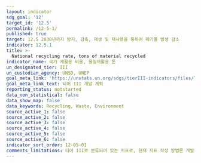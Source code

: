 ```yaml
---
layout: indicator
sdg_goal: '12'
target_id: '12.5'
permalink: /12-5-1/
published: true
target: 12.5 2030년까지 방지, 감축, 재생 및 재사용을 통하여 폐기물 발생 감소
indicator: 12.5.1
title: >-
  National recycling rate, tons of material recycled
indicator_name: 국가 재활용 비율, 물질재활용 톤
un_designated_tier: III
un_custodian_agency: UNSD, UNEP
goal_meta_link: 'https://unstats.un.org/sdgs/tierIII-indicators/files/Tier3-12-05-01.pdf'
goal_meta_link_text: 티어 III 개발 계획
reporting_status: notstarted
data_non_statistical: false
data_show_map: false
data_keywords: Recycling, Waste, Environment
source_active_1: false
source_active_2: false
source_active_3: false
source_active_4: false
source_active_5: false
source_active_6: false
indicator_sort_order: 12-05-01
comments_limitations: 티어 III로 분류되어 있는 지표로, 현재 지표 작성 방법론 개발중입니다.
---
```

